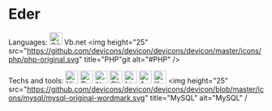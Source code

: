 # Eder 


Languages: <img height="25" src="https://github.com/devicons/devicon/master/icons/csharp/csharp-line.svg" title="C#" alt="C#" />  Vb.net <img height="25" src="https://github.com/devicons/devicon/devicons/devicon/master/icons/php/php-original.svg" title="PHP"git alt="#PHP" />  

Techs and tools: <img height="25" src="https://github.com/devicons/devicon/master/icons/vscode/vscode-original-wordmark.svg" title="Vs COde" alt="Visual Code" /> <img height="25" src="https://github.com/devicons/devicon/devicons/master/icons/docker/docker-original-wordmark.svg" title="Docker" alt="Docker" />  <img height="25" src="https://github.com/devicons/master/icons/dotnetcore/dotnetcore-original.svg" title=".Net Core" alt=".Net Core" /> <img height="25" src="https://github.com/devicons/master/icons/git/git-original.svg" title="Git" alt="Git" /> <img height="25" src="https://github.com/devicons/devicon/devicons/devicon/blob/master/icons/linux/linux-original.svg" title="Linux" alt="Linux" /> <img height="25" src="https://github.com/devicons/devicon/devicons/devicon/blob/master/icons/amazonwebservices/amazonwebservices-original-wordmark.svg" title="AWS" alt="AWS" /> <img height="25" src="https://github.com/devicons/devicon/devicons/devicon/blob/master/icons/kubernetes/kubernetes-plain-wordmark.svg" title="Kubernetes" alt="Kubernetes" /> <img height="25" src="https://github.com/devicons/devicon/devicons/devicon/blob/master/icons/mysql/mysql-original-wordmark.svg" title="MySQL" alt="MySQL" /
